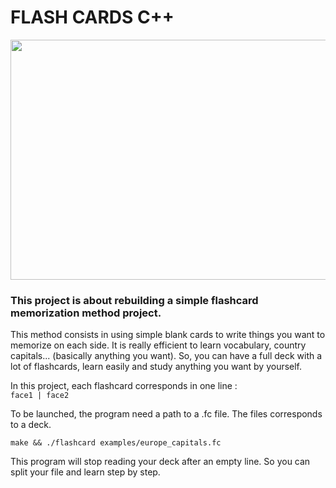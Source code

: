 # FLASH CARDS C++

<img src="https://schoolhabits.com/wp-content/uploads/2017/01/good-flashcard-scaled-e1639491350119-1024x768.jpeg" style="width:512px;height:384px;">

### This project is about rebuilding a simple flashcard memorization method project.
This method consists in using simple blank cards to write things you want to memorize on each side. It is really efficient to learn vocabulary, country capitals... (basically anything you want). So, you can have a full deck with a lot of flashcards, learn easily and study anything you want by yourself.

In this project, each flashcard corresponds in one line :\
`face1 | face2`

To be launched, the program need a path to a .fc file. The files corresponds to a deck.
```
make && ./flashcard examples/europe_capitals.fc
```
This program will stop reading your deck after an empty line. So you can split your file and learn step by step.
